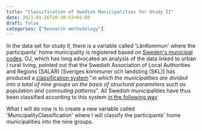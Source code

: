 ```yaml
---
title: "Classification of Swedish Municipalities for Study II"
date: 2021-01-26T20:30:53+01:00
draft: false
categories: ["Research methodology"]
---
```


In the data set for study II, there is a variable called 'LänKommun' where the participants' home municipality is registered based on [Sweden's municipal codes](/pdfs/Municipality_borders_of_Sweden_with_names_and_codes_from_SCB_2005.pdf). OJ, which has long advocated an analysis of the data linked to urban / rural living, pointed out that the Swedish Association of Local Authorities and Regions (SALAR) [Sveriges kommuner och landsting (SKL)] has produced a [classification system](/pdfs/classification-of-swedish-municipalities.pdf) "_in which the municipalities are divided into a total of nine groups on the basis of structural parameters such as population and commuting patterns_". All Swedish municipalities have thus been classified according to this system [in the following way](/htmlfiles/municipality-classification-table-for-study-II.html) 

What I will do now is to create a new variable called 'MunicipalityClassification' where I will classify the participants' home municipalities into the nine groups. 
